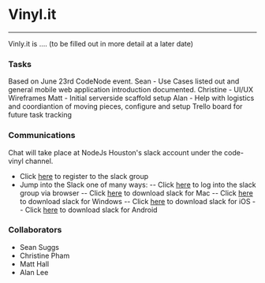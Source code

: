 # Vinyl.it
------

Vinly.it is .... (to be filled out in more detail at a later date)


### Tasks
Based on June 23rd CodeNode event.
Sean - Use Cases listed out and general mobile web application introduction documented.
Christine - UI/UX Wireframes
Matt - Initial serverside scaffold setup
Alan - Help with logistics and coordiantion of moving pieces, configure and setup Trello board for future task tracking

### Communications
Chat will take place at NodeJs Houston's slack account under the code-vinyl channel.
- Click [here](http://chat.nodejshouston.com/) to register to the slack group
- Jump into the Slack one of many ways:
-- Click [here](https://nodejshouston.slack.com/) to log into the slack group via browser
-- Click [here](https://itunes.apple.com/app/slack/id803453959?ls=1&mt=12) to download slack for Mac
-- Click [here](https://babeljs.slack.com/ssb/download-win) to download slack for Windows
-- Click [here](https://itunes.apple.com/app/slack-app/id618783545?ls=1&mt=8) to download slack for iOS
-- Click [here](https://play.google.com/store/apps/details?id=com.Slack) to download slack for Android

### Collaborators
- Sean Suggs
- Christine Pham
- Matt Hall
- Alan Lee
